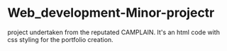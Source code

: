 # Web_development-Minor-projectr
project undertaken from the reputated CAMPLAIN.
It's an html code with css styling for the portfolio creation.
